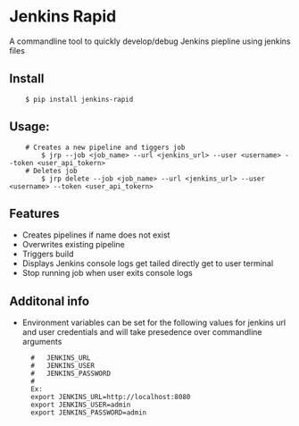 
# Jenkins Rapid 

A commandline tool to quickly develop/debug Jenkins piepline using jenkins files



## Install 

        $ pip install jenkins-rapid

## Usage: 

        # Creates a new pipeline and tiggers job
            $ jrp --job <job_name> --url <jenkins_url> --user <username> --token <user_api_tokern>
        # Deletes job
            $ jrp delete --job <job_name> --url <jenkins_url> --user <username> --token <user_api_tokern>


## Features

- Creates pipelines if name does not exist
- Overwrites existing pipeline
- Triggers build 
- Displays Jenkins console logs get tailed directly get to user terminal
- Stop running job when user exits console logs 


## Additonal info 

- Environment variables can be set for the following values for jenkins url and user credentials and will take presedence over commandline arguments 

        #	JENKINS_URL
        #	JENKINS_USER
        #	JENKINS_PASSWORD
		#
		Ex:
		export JENKINS_URL=http://localhost:8080
		export JENKINS_USER=admin
        export JENKINS_PASSWORD=admin
